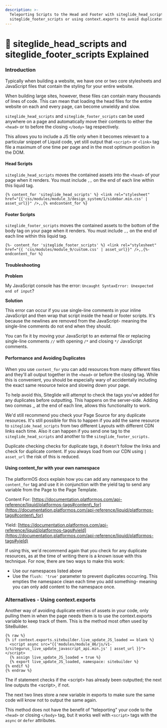 ```yaml
---
description: >-
  Teleporting Scripts to the Head and Footer with siteglide_head_scripts and
  siteglide_footer_scripts or using context.exports to avoid duplicates
---
```


# 🔹 siteglide\_head\_scripts and siteglide\_footer\_scripts Explained

### Introduction

Typically when building a website, we have one or two core stylesheets and JavaScript files that contain the styling for your entire website.

When building large sites, however, these files can contain many thousands of lines of code. This can mean that loading the head files for the entire website on each and every page, can become unwieldy and slow.

`siteglide_head_scripts` and `siteglide_footer_scripts` can be used anywhere on a page and automatically move their contents to either the `<head>` or to before the closing `</body>` tag respectively.

This allows you to include a JS file only when it becomes relevant to a particular snippet of Liquid code, yet still output that `<script>` or `<link>` tag file a maximum of one time per page and in the most optimum position in the DOM.

#### Head Scripts

`siteglide_head_scripts` moves the contained assets into the `<head>` of your page when it renders. You must include `,,` on the end of each line within this liquid tag.

`{% content_for 'siteglide_head_scripts' %} <link rel="stylesheet" href="{{'css/modules/module_3/design_system/1/sidebar.min.css' | asset_url}}" />,,{% endcontent_for %}`

#### Footer Scripts

`siteglide_footer_scripts` moves the contained assets to the bottom of the body tag on your page when it renders. You must include `,,` on the end of each line within this liquid tag.

`{%- content_for 'siteglide_footer_scripts' %} <link rel="stylesheet" href="{{ 'css/modules/module_9/custom.css' | asset_url}}" />,,{%- endcontent_for %}`

#### Troubleshooting

**Problem**

My JavaScript console has the error: `Uncaught SyntaxError: Unexpected end of input`?

**Solution**

This error can occur if you use single-line comments in your inline JavaScript and then wrap that script inside the head or footer scripts. It's because the newlines are removed from the JavaScript- meaning the single-line comments do not end when they should.

You can fix it by moving your JavaScript to an external file or replacing single-line comments `//` with opening `/*` and closing `*/` JavaScript comments.

#### Performance and Avoiding Duplicates

When you use `content_for` you can add resources from many different files and they'll all output together in the `<head>` or before the closing tag. While this is convenient, you should be especially wary of accidentally including the exact same resource twice and slowing down your page.

To help avoid this, Siteglide will attempt to check the tags you've added for any duplicates before outputting. This happens on the server-side. Adding two commas ,, at the end of each line, allows this functionality to work.

We'd still recommend you check your Page Source for any duplicate resources. It's still possible for this to happen if you add the same resource to `siteglide_head_scripts` from two different Layouts with different CDN links each time. Also it can happen if you send one tag to the `siteglide_head_scripts` and another to the `siteglide_footer_scripts.`

Duplicate checking checks for duplicate tags, it doesn't follow the links and check for duplicate content. If you always load from our CDN using `| asset_url` the risk of this is reduced.

#### Using content\_for with your own namespace

The platformOS docs explain how you can add any namespace to the `content_for` tag and use it in conjunction with the yield tag to send any variable from the Page to the Page Template.

Content For: [https://documentation.platformos.com/api-reference/liquid/platformos-tags#content\_for](https://documentation.platformos.com/api-reference/liquid/platformos-tags#content\_for)

Yield: [https://documentation.platformos.com/api-reference/liquid/platformos-tags#yield](https://documentation.platformos.com/api-reference/liquid/platformos-tags#yield)

If using this, we'd recommend again that you check for any duplicate resources, as at the time of writing there is a known issue with this technique. For now, there are two ways to make this work:

* Use our namespaces listed above
* Use the `flush: 'true'` parameter to prevent duplicates occurring. This empties the namespace clean each time you add something- meaning you can only add content to the namespace once.

### Alternatives - Using context.exports

Another way of avoiding duplicate entries of assets in your code, only pulling them in when the page needs them is to use the context.exports variable to keep track of them. This is the method most often used by SiteBuilder.

```liquid
{% raw %}
{% if context.exports.sitebuilder.live_update_JS_loaded == blank %}
  <script async src="{{'modules/module_86/js/v1-5/sitegurus_live_update_javascript_api.min.js' | asset_url }}"></script>
  {% assign live_update_JS_loaded = true %}
  {% export live_update_JS_loaded, namespace: sitebuilder %}
{% endif %}
{% endraw %}
```

The if statement checks if the \<script> has already been outputted; the next line outputs the \<script>, if not.

The next two lines store a new variable in exports to make sure the same code will know not to output the same again.

This method does not have the benefit of "teleporting" your code to the `<head>` or closing `</body>` tag, but it works well with `<script>` tags with the `async` or `defer` attributes.

